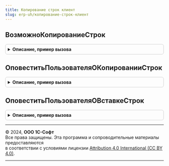 ```yaml
---
title: Копирование строк клиент
slug: erp-uh/копирование-строк-клиент
---
```



## ВозможноКопированиеСтрок
<details style="margin: 1em 0; padding: 0.5em; border: 1px solid #ccc; border-radius: 6px;">

<summary style="font-weight: bold; cursor: pointer;">Описание, пример вызова</summary>

```bsl

// Проверяет заполненность реквизитов, необходимых для копирования
//
// Параметры:
//	ТекущаяСтрока - ДанныеФормыЭлементКоллекции  - Элемент табличной части, которую надо проверить на заполненность.
//
// Возвращаемое значение:
//	Булево - Ложь, если необходимые данные не заполнены.
//
Функция ВозможноКопированиеСтрок(ТекущаяСтрока) Экспорт
```

Пример вызова
```bsl
Результат = КопированиеСтрокКлиент.ВозможноКопированиеСтрок(ТекущаяСтрока) 
```
</details>

## ОповеститьПользователяОКопированииСтрок
<details style="margin: 1em 0; padding: 0.5em; border: 1px solid #ccc; border-radius: 6px;">

<summary style="font-weight: bold; cursor: pointer;">Описание, пример вызова</summary>

```bsl

// Вызывается в формах документов и справочников при копировании строк.
//
// Параметры:
//     КоличествоВыделенных - Число - количество выделенных строк табличной части.
//
Процедура ОповеститьПользователяОКопированииСтрок(КоличествоВыделенных) Экспорт
```

Пример вызова
```bsl
КопированиеСтрокКлиент.ОповеститьПользователяОКопированииСтрок(КоличествоВыделенных) 
```
</details>

## ОповеститьПользователяОВставкеСтрок
<details style="margin: 1em 0; padding: 0.5em; border: 1px solid #ccc; border-radius: 6px;">

<summary style="font-weight: bold; cursor: pointer;">Описание, пример вызова</summary>

```bsl

// Вызывается в формах документов и справочников при вставке строк.
//
// Параметры:
//     КоличествоВставленных - Число - количество вставленных строк в табличную часть.
//
Процедура ОповеститьПользователяОВставкеСтрок(КоличествоВставленных) Экспорт
```

Пример вызова
```bsl
КопированиеСтрокКлиент.ОповеститьПользователяОВставкеСтрок(КоличествоВставленных) 
```
</details>

---

© 2024, **ООО 1С-Софт**  
Все права защищены. Эта программа и сопроводительные материалы предоставляются  
в соответствии с условиями лицензии [Attribution 4.0 International (CC BY 4.0)](https://creativecommons.org/licenses/by/4.0/legalcode).

---
